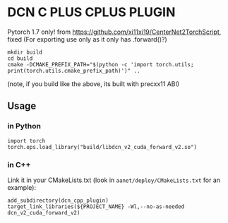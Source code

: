 # DCN C PLUS CPLUS PLUGIN
Pytorch 1.7 only!
from https://github.com/xi11xi19/CenterNet2TorchScript, fixed
(For exporting use only as it only has .forward()?)
```
mkdir build
cd build
cmake -DCMAKE_PREFIX_PATH="$(python -c 'import torch.utils; print(torch.utils.cmake_prefix_path)')" ..
```
(note, if you build like the above, its built with precxx11 ABI)
## Usage
### in Python
```
import torch
torch.ops.load_library("build/libdcn_v2_cuda_forward_v2.so")
```

### in C++
Link it in your CMakeLists.txt (look in `aanet/deploy/CMakeLists.txt` for an example):
```
add_subdirectory(dcn_cpp_plugin) 
target_link_libraries(${PROJECT_NAME} -Wl,--no-as-needed dcn_v2_cuda_forward_v2)
```